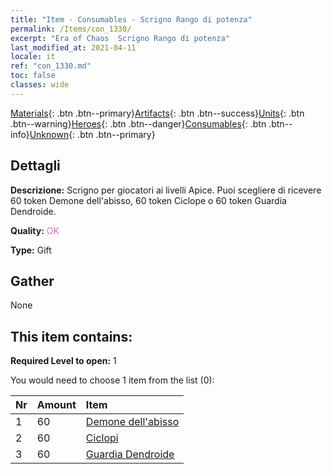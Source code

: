 ```yaml
---
title: "Item - Consumables - Scrigno Rango di potenza"
permalink: /Items/con_1330/
excerpt: "Era of Chaos  Scrigno Rango di potenza"
last_modified_at: 2021-04-11
locale: it
ref: "con_1330.md"
toc: false
classes: wide
---
```

 [Materials](/it/Items/){: .btn .btn--primary}[Artifacts](/it/Items/Artifacts/){: .btn .btn--success}[Units](/it/Items/Units/){: .btn .btn--warning}[Heroes](/it/Items/Heroes/){: .btn .btn--danger}[Consumables](/it/Items/Consumables/){: .btn .btn--info}[Unknown](/it/Items/Unknown/){: .btn .btn--primary}

## Dettagli
 **Descrizione:** Scrigno per giocatori ai livelli Apice. Puoi scegliere di ricevere 60 token Demone dell'abisso, 60 token Ciclope o 60 token Guardia Dendroide.

 **Quality:** <span style="color: #DA70D6">OK</span>

 **Type:** Gift

## Gather

  None

## This item contains:

 **Required Level to open:** 1

 You would need to choose 1 item from the list (0):

  | Nr | Amount |     Item    |
  |:---|:-------|:------------|
  | 1 | 60 | [Demone dell'abisso](/it/Items/unt_230/) | 
  | 2 | 60 | [Ciclopi](/it/Items/unt_222/) | 
  | 3 | 60 | [Guardia Dendroide](/it/Items/unt_203/) | 
